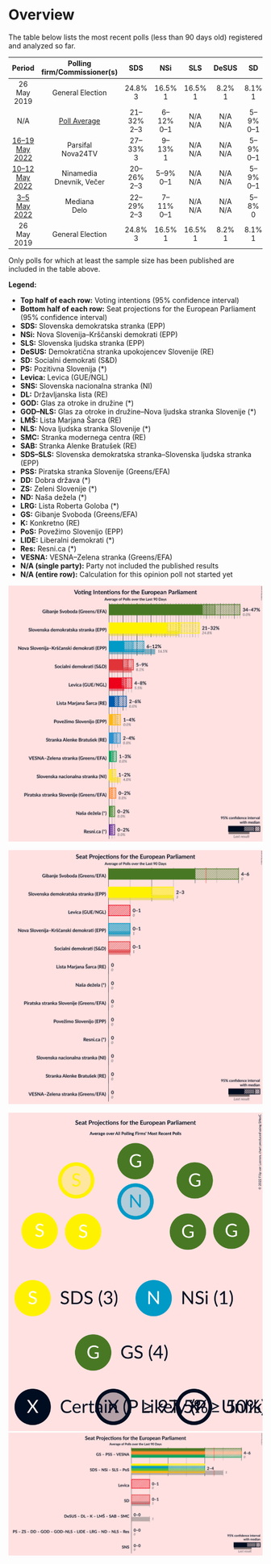 # Overview

The table below lists the most recent polls (less than 90 days old) registered and analyzed so far.

| Period     | Polling firm/Commissioner(s) | SDS | NSi | SLS | DeSUS | SD | PS | Levica | SNS | DL | GOD | GOD–NLS | LMŠ | NLS | SMC | SAB | SDS–SLS | PSS | DD | ZS | ND | LRG | GS | K | PoS | LIDE | Res | VESNA |
|:----------:|:----------------------------:|:--:|:--:|:--:|:--:|:--:|:--:|:--:|:--:|:--:|:--:|:--:|:--:|:--:|:--:|:--:|:--:|:--:|:--:|:--:|:--:|:--:|:--:|:--:|:--:|:--:|:--:|:--:|
| 26 May 2019 | General Election | 24.8% <br> 3 | 16.5% <br> 1 | 16.5% <br> 1 | 8.2% <br> 1 | 8.1% <br> 1 | 6.6% <br> 0 | 5.5% <br> 0 | 4.0% <br> 0 | 1.1% <br> 0 | 0.0% <br> 0 | 0.0% <br> 0 | 0.0% <br> 0 | 0.0% <br> 0 | 0.0% <br> 0 | 0.0% <br> 0 | 24.8% <br> 4 | 0.0% <br> 0 | 0.5% <br> 0 | 2.2% <br> 0 | 0.0% <br> 0 | 0.0% <br> 0 | 0.0% <br> 0 | 0.0% <br> 0 | 0.0% <br> 0 | 0.0% <br> 0 | 0.0% <br> 0 | 0.0% <br> 0 |
| N/A | [Poll Average](average.html) | 21–32% <br> 2–3 | 6–12% <br> 0–1 | N/A <br> N/A | N/A <br> N/A | 5–9% <br> 0–1 | N/A <br> N/A | 4–8% <br> 0–1 | 1–2% <br> 0 | N/A <br> N/A | N/A <br> N/A | N/A <br> N/A | 2–6% <br> 0 | N/A <br> N/A | N/A <br> N/A | 2–4% <br> 0 | N/A <br> N/A | 0–2% <br> 0 | N/A <br> N/A | N/A <br> N/A | 0–2% <br> 0 | N/A <br> N/A | 34–47% <br> 4–6 | N/A <br> N/A | 1–4% <br> 0 | N/A <br> N/A | 0–2% <br> 0 | 1–3% <br> 0 |
| [16–19 May 2022](2022-05-19-Parsifal.html) | Parsifal <br> Nova24TV | 27–33% <br> 3 | 9–13% <br> 1 | N/A <br> N/A | N/A <br> N/A | 5–9% <br> 0–1 | N/A <br> N/A | 4–8% <br> 0 | N/A <br> N/A | N/A <br> N/A | N/A <br> N/A | N/A <br> N/A | 3–7% <br> 0 | N/A <br> N/A | N/A <br> N/A | 2–4% <br> 0 | N/A <br> N/A | N/A <br> N/A | N/A <br> N/A | N/A <br> N/A | N/A <br> N/A | N/A <br> N/A | 33–40% <br> 3–4 | N/A <br> N/A | N/A <br> N/A | N/A <br> N/A | N/A <br> N/A | N/A <br> N/A |
| [10–12 May 2022](2022-05-12-Ninamedia.html) | Ninamedia <br> Dnevnik, Večer | 20–26% <br> 2–3 | 5–9% <br> 0–1 | N/A <br> N/A | N/A <br> N/A | 5–9% <br> 0–1 | N/A <br> N/A | 5–8% <br> 0–1 | N/A <br> N/A | N/A <br> N/A | N/A <br> N/A | N/A <br> N/A | 2–4% <br> 0 | N/A <br> N/A | N/A <br> N/A | N/A <br> N/A | N/A <br> N/A | 1–3% <br> 0 | N/A <br> N/A | N/A <br> N/A | N/A <br> N/A | N/A <br> N/A | 41–48% <br> 4–6 | N/A <br> N/A | 1–3% <br> 0 | N/A <br> N/A | N/A <br> N/A | 1–2% <br> 0 |
| [3–5 May 2022](2022-05-05-Mediana.html) | Mediana <br> Delo | 22–29% <br> 2–3 | 7–11% <br> 0–1 | N/A <br> N/A | N/A <br> N/A | 5–8% <br> 0 | N/A <br> N/A | 4–8% <br> 0 | 1–2% <br> 0 | N/A <br> N/A | N/A <br> N/A | N/A <br> N/A | 2–4% <br> 0 | N/A <br> N/A | N/A <br> N/A | 2–4% <br> 0 | N/A <br> N/A | 0–1% <br> 0 | N/A <br> N/A | N/A <br> N/A | 0–2% <br> 0 | N/A <br> N/A | 33–40% <br> 4–5 | N/A <br> N/A | 2–4% <br> 0 | N/A <br> N/A | 0–2% <br> 0 | 1–3% <br> 0 |
| 26 May 2019 | General Election | 24.8% <br> 3 | 16.5% <br> 1 | 16.5% <br> 1 | 8.2% <br> 1 | 8.1% <br> 1 | 6.6% <br> 0 | 5.5% <br> 0 | 4.0% <br> 0 | 1.1% <br> 0 | 0.0% <br> 0 | 0.0% <br> 0 | 0.0% <br> 0 | 0.0% <br> 0 | 0.0% <br> 0 | 0.0% <br> 0 | 24.8% <br> 4 | 0.0% <br> 0 | 0.5% <br> 0 | 2.2% <br> 0 | 0.0% <br> 0 | 0.0% <br> 0 | 0.0% <br> 0 | 0.0% <br> 0 | 0.0% <br> 0 | 0.0% <br> 0 | 0.0% <br> 0 | 0.0% <br> 0 |

Only polls for which at least the sample size has been published are included in the table above.

**Legend:**
+ **Top half of each row:** Voting intentions (95% confidence interval)
+ **Bottom half of each row:** Seat projections for the European Parliament (95% confidence interval)
+ **SDS:** Slovenska demokratska stranka (EPP)
+ **NSi:** Nova Slovenija–Krščanski demokrati (EPP)
+ **SLS:** Slovenska ljudska stranka (EPP)
+ **DeSUS:** Demokratična stranka upokojencev Slovenije (RE)
+ **SD:** Socialni demokrati (S&D)
+ **PS:** Pozitivna Slovenija (*)
+ **Levica:** Levica (GUE/NGL)
+ **SNS:** Slovenska nacionalna stranka (NI)
+ **DL:** Državljanska lista (RE)
+ **GOD:** Glas za otroke in družine (*)
+ **GOD–NLS:** Glas za otroke in družine–Nova ljudska stranka Slovenije (*)
+ **LMŠ:** Lista Marjana Šarca (RE)
+ **NLS:** Nova ljudska stranka Slovenije (*)
+ **SMC:** Stranka modernega centra (RE)
+ **SAB:** Stranka Alenke Bratušek (RE)
+ **SDS–SLS:** Slovenska demokratska stranka–Slovenska ljudska stranka (EPP)
+ **PSS:** Piratska stranka Slovenije (Greens/EFA)
+ **DD:** Dobra država (*)
+ **ZS:** Zeleni Slovenije (*)
+ **ND:** Naša dežela (*)
+ **LRG:** Lista Roberta Goloba (*)
+ **GS:** Gibanje Svoboda (Greens/EFA)
+ **K:** Konkretno (RE)
+ **PoS:** Povežimo Slovenijo (EPP)
+ **LIDE:** Liberalni demokrati (*)
+ **Res:** Resni.ca (*)
+ **VESNA:** VESNA–Zelena stranka (Greens/EFA)
+ **N/A (single party):** Party not included the published results
+ **N/A (entire row):** Calculation for this opinion poll not started yet


![Graph with voting intentions not yet produced](average.png "Voting Intentions")

![Graph with seats not yet produced](average-seats.png "Seats")

![Graph with seating plan not yet produced](average-seating-plan.png "Seating Plan")
![Graph with coalitions seats not yet produced](average-coalitions-seats.png "Coalitions Seats")
